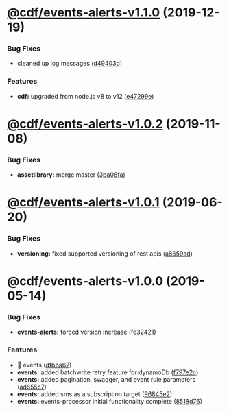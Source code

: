 # [@cdf/events-alerts-v1.1.0](https://git-codecommit.us-west-2.amazonaws.com/v1/repos/cdf-core/compare/@cdf/events-alerts-v1.0.2...@cdf/events-alerts-v1.1.0) (2019-12-19)


### Bug Fixes

* cleaned up log messages ([d49403d](https://git-codecommit.us-west-2.amazonaws.com/v1/repos/cdf-core/commit/d49403d11f3f73ea8c5ce061bfa790ec40cd8c13))


### Features

* **cdf:** upgraded from node.js v8 to v12 ([e47299e](https://git-codecommit.us-west-2.amazonaws.com/v1/repos/cdf-core/commit/e47299ee399acf6554a0845048c4fed99251c2b1))

# [@cdf/events-alerts-v1.0.2](https://git-codecommit.us-west-2.amazonaws.com/v1/repos/cdf-core/compare/@cdf/events-alerts-v1.0.1...@cdf/events-alerts-v1.0.2) (2019-11-08)


### Bug Fixes

* **assetlibrary:** merge master ([3ba06fa](https://git-codecommit.us-west-2.amazonaws.com/v1/repos/cdf-core/commit/3ba06fa9fc5b264ceaed0f97ccf45fab97d57a08))

# [@cdf/events-alerts-v1.0.1](https://git-codecommit.us-west-2.amazonaws.com/v1/repos/cdf-core/compare/@cdf/events-alerts-v1.0.0...@cdf/events-alerts-v1.0.1) (2019-06-20)


### Bug Fixes

* **versioning:** fixed supported versioning of rest apis ([a8659ad](https://git-codecommit.us-west-2.amazonaws.com/v1/repos/cdf-core/commit/a8659ad))

# @cdf/events-alerts-v1.0.0 (2019-05-14)


### Bug Fixes

* **events-alerts:** forced version increase ([fe32421](https://git-codecommit.us-west-2.amazonaws.com/v1/repos/cdf-core/commit/fe32421))


### Features

* 🎸 events ([dfbba67](https://git-codecommit.us-west-2.amazonaws.com/v1/repos/cdf-core/commit/dfbba67))
* **events:** added batchwrite retry feature for dynamoDb ([f797e2c](https://git-codecommit.us-west-2.amazonaws.com/v1/repos/cdf-core/commit/f797e2c))
* **events:** added pagination, swagger, and event rule parameters ([ad655c7](https://git-codecommit.us-west-2.amazonaws.com/v1/repos/cdf-core/commit/ad655c7))
* **events:** added sms as a subscription target ([96845e2](https://git-codecommit.us-west-2.amazonaws.com/v1/repos/cdf-core/commit/96845e2))
* **events:** events-processor initial functionality complete ([8518d76](https://git-codecommit.us-west-2.amazonaws.com/v1/repos/cdf-core/commit/8518d76))

